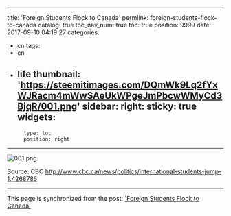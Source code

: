 
---
title: 'Foreign Students Flock to Canada'
permlink: foreign-students-flock-to-canada
catalog: true
toc_nav_num: true
toc: true
position: 9999
date: 2017-09-10 04:19:27
categories:
- cn
tags:
- cn
- life
thumbnail: 'https://steemitimages.com/DQmWk9Lq2fYxWJRacm4mWwSAeUkWPgeJmPbcwWMyCd3BjqR/001.png'
sidebar:
    right:
        sticky: true
widgets:
    -
        type: toc
        position: right
---


![001.png](https://steemitimages.com/DQmWk9Lq2fYxWJRacm4mWwSAeUkWPgeJmPbcwWMyCd3BjqR/001.png)

Source: CBC
http://www.cbc.ca/news/politics/international-students-jump-1.4268786

- - -

This page is synchronized from the post: ['Foreign Students Flock to Canada'](https://steemit.com/@pius.pius/foreign-students-flock-to-canada)
